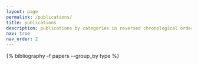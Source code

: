 ```yaml
---
layout: page
permalink: /publications/
title: publications
description: publications by categories in reversed chronological order
nav: true
nav_order: 2
---
```


<!-- _pages/publications.md -->

<!-- Bibsearch Feature -->

<!-- {% include bib_search.liquid %} -->

<div class="publications">
 {% bibliography -f papers --group_by type %}
</div>
